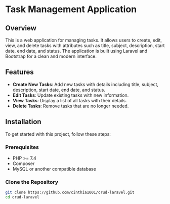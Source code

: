 # Task Management Application

## Overview

This is a web application for managing tasks. It allows users to create, edit, view, and delete tasks with attributes such as title, subject, description, start date, end date, and status. The application is built using Laravel and Bootstrap for a clean and modern interface.

## Features

- **Create New Tasks**: Add new tasks with details including title, subject, description, start date, end date, and status.
- **Edit Tasks**: Update existing tasks with new information.
- **View Tasks**: Display a list of all tasks with their details.
- **Delete Tasks**: Remove tasks that are no longer needed.

## Installation

To get started with this project, follow these steps:

### Prerequisites

- PHP >= 7.4
- Composer
- MySQL or another compatible database

### Clone the Repository

```sh
git clone https://github.com/cinthia1001/crud-laravel.git
cd crud-laravel
